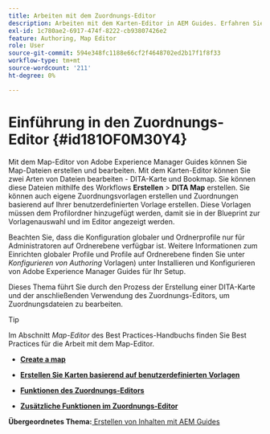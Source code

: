 ```yaml
---
title: Arbeiten mit dem Zuordnungs-Editor
description: Arbeiten mit dem Karten-Editor in AEM Guides. Erfahren Sie, wie Sie im Zuordnungs-Editor von AEM eine Zuordnungsdatei erstellen und bearbeiten.
exl-id: 1c780ae2-6917-474f-8222-cb93807426e2
feature: Authoring, Map Editor
role: User
source-git-commit: 594e348fc1188e66cf2f4648702ed2b17f1f8f33
workflow-type: tm+mt
source-wordcount: '211'
ht-degree: 0%

---
```


# Einführung in den Zuordnungs-Editor {#id181OF0M30Y4}

Mit dem Map-Editor von Adobe Experience Manager Guides können Sie Map-Dateien erstellen und bearbeiten. Mit dem Karten-Editor können Sie zwei Arten von Dateien bearbeiten - DITA-Karte und Bookmap. Sie können diese Dateien mithilfe des Workflows **Erstellen** \> **DITA Map** erstellen. Sie können auch eigene Zuordnungsvorlagen erstellen und Zuordnungen basierend auf Ihrer benutzerdefinierten Vorlage erstellen. Diese Vorlagen müssen dem Profilordner hinzugefügt werden, damit sie in der Blueprint zur Vorlagenauswahl und im Editor angezeigt werden.

Beachten Sie, dass die Konfiguration globaler und Ordnerprofile nur für Administratoren auf Ordnerebene verfügbar ist. Weitere Informationen zum Einrichten globaler Profile und Profile auf Ordnerebene finden Sie unter *Konfigurieren von Authoring* Vorlagen) unter Installieren und Konfigurieren von Adobe Experience Manager Guides für Ihr Setup.

<!------------------------------------

The Map Editor comes in two modes — the Basic Map Editor and the Advanced Map Editor. The Basic Map Editor is available only through configuration. If your administrator has enabled it, then only the Basic Map Editor will be available for use. By default, all new maps are opened for editing in the Advanced Map Editor. The Advanced Map Editor is available within the Editor itself, which is used for editing DITA topic files.

-------->

Dieses Thema führt Sie durch den Prozess der Erstellung einer DITA-Karte und der anschließenden Verwendung des Zuordnungs-Editors, um Zuordnungsdateien zu bearbeiten.

>[!TIP]
>
> Im Abschnitt *Map-Editor* des Best Practices-Handbuchs finden Sie Best Practices für die Arbeit mit dem Map-Editor.

- **[Create a map](map-editor-create-map.md)**

- **[Erstellen Sie Karten basierend auf benutzerdefinierten Vorlagen](create-maps-customized-templates.md)**

- **[Funktionen des Zuordnungs-Editors](map-editor-advanced-map-editor.md)**

- **[Zusätzliche Funktionen im Zuordnungs-Editor](map-editor-other-features.md)**


**Übergeordnetes Thema:**[ Erstellen von Inhalten mit AEM Guides](authoring-content-xml-doc.md)
